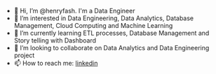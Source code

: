 - 👋 Hi, I’m @henryfash. I'm a Data Engineer
- 👀 I’m interested in Data Engineering, Data Analytics, Database Management, Cloud Computing and Machine Learning
- 🌱 I’m currently learning ETL processes, Database Management and Story telling with Dashboard
- 💞️ I’m looking to collaborate on Data Analytics and Data Engineering project
- 📫 How to reach me: <a href ="https://linkedin.com/in/henryfash" target="_blank">linkedin </a>

<!---
henryfash/henryfash is a ✨ special ✨ repository because its `README.md` (this file) appears on your GitHub profile.
You can click the Preview link to take a look at your changes.
--->
